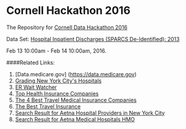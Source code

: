 # Cornell Hackathon 2016
The Repository for [Cornell Data Hackathon 2016](https://datascience2016.splashthat.com)



Data Set: [Hospital Inpatient Discharges (SPARCS De-Identified): 2013](https://health.data.ny.gov/Health/Hospital-Inpatient-Discharges-SPARCS-De-Identified/npsr-cm47)



Feb 13 10:00am - Feb 14 10:00am, 2016.





####Related Links:
1.  [Data.medicare.gov] (https://data.medicare.gov)
2.  [Grading New York City's Hospitals](http://public.thenewyorkworld.com/public/2012/oct/nyw-hospital-satisfaction/index.php)
3.  [ER Wait Watcher](https://projects.propublica.org/emergency/state/NY)
4.  [Top Health Insurance Companies](http://health.usnews.com/health-news/health-insurance/articles/2013/12/16/top-health-insurance-companies)
5.  [The 4 Best Travel Medical Insurance Companies](http://www.reviews.com/travel-insurance/medical/)
6.  [The Best Travel Insurance](http://www.reviews.com/travel-insurance/)
7.  [Search Result for Aetna Hospital Providers in New York City](http://www.aetna.com/dse/search?site_id=docfind&langpref=en&tabKey=tab1#markPage=clickedPagination&whyPressed=geo&searchQuery=Hospitals&searchTypeMainTypeAhead=&searchTypeThrCol=byProvType&mainTypeAheadSelectionVal=&thrdColSelectedVal=Hospitals&aetnaId=&Quicklastname=&Quickfirstname=&QuickZipcode=10110&QuickCoordinates=40.7414%2C-73.99030000000002&quickCategoryCode=&QuickGeoType=city&geoSearch=New%20York%20City%2C%20New%20York&geoMainTypeAheadLastQuickSelectedVal=New%20York%20City%2C%20New%20York&geoBoxSearch=true&stateCode=&quickSearchTerm=&classificationLimit=&pcpSearchIndicator=&specSearchIndicator=&suppressFASTDocCall=true&linkwithoutplan=&publicPlan=NYHMO&displayPlan=Healthy%20New%20York%20HMO&zip=&filterValues=&pagination=0&radius=15&lastPageTravVal=&sendZipLimitInd=&site_id=docfind&sortOrder=&ioeqSelectionInd=&ioe_qType=&switchForStatePlanSelectionPopUp=&actualDisplayTerm=Hospitals&withinMilesVal=15)
8.  [Search Result for Aetna Medical Hospitals HMO](http://www.aetna.com/docfind/provSummarySearch.do?dspec_spec_prctc_cd=&langpref=en&search_cat=hospitals&ioq_hospital_name=&zipDecoderFlag=N&servReqIpa=GROUPIPACAL&facilities_spec_prctc_cd=&sortOrder=ASC&hospital_name=&dpcp_pcp_prctc_cd=&button_flag=S&labs_spec_prctc_cd=&spec_spec_prctc_cd=&psid=null&sortBy=dist&flagHospFlow=H&labs_individual=&miles=5&tabKey=tab1&prov_country=usa&prefilledProductCode=&provider_category=hospitals&product=MHMO%7CHMO&y=20&pharmacy_pharmacy_name=&x=74&flagUpdateFlow=&ioe_hospital_name=&planFamily=&physBhp_spec_prctc_cd=&iqSpec_spec_prctc_cd=&geo1=county&site_id=advplans&county=NEW+YORK&columnClick=N&pharmacy_spec_prctc_cd=&ieSpec_spec_prctc_cd=&zipcode=10027&facilities_individual=&opp_individual=&prefilledPlan=&state=NY&pcp_spec_prctc_cd=&lastProvRowTab2=0&lastProvRow=0)
